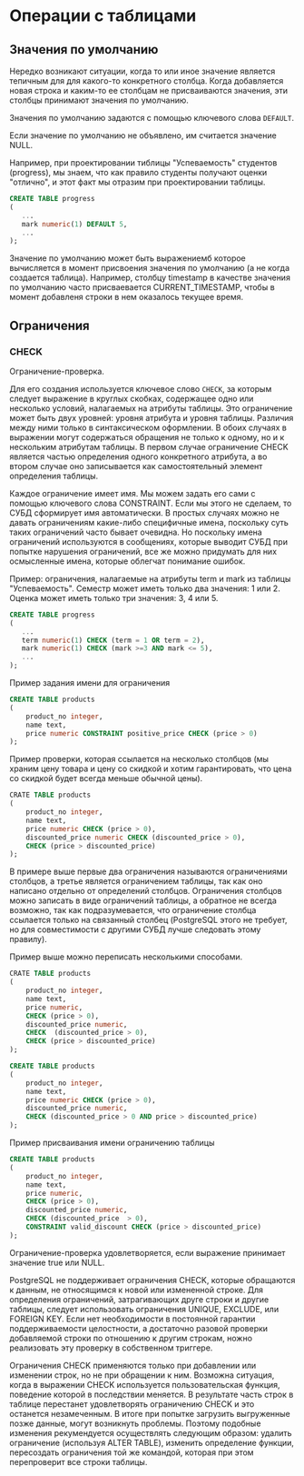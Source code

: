 # Операции с таблицами

## Значения по умолчанию

Нередко возникают ситуации, когда то или иное значение является тепичным для для какого-то конкретного столбца. Когда добавляется новая строка и каким-то ее столбцам не присваиваются значения, эти столбцы принимают значения по умолчанию.

Значения по умолчанию задаются с помощью ключевого слова `DEFAULT`.

Если значение по умолчанию не объявлено, им считается значение NULL.

Например, при проектировании тиблицы "Успеваемость" студентов (progress), мы знаем, что как правило студенты получают оценки "отлично", и этот факт мы отразим при проектировании таблицы.

```sql
CREATE TABLE progress
(
   ...
   mark numeric(1) DEFAULT 5,
   ...
);
```

Значение по умолчанию может быть выражениемб которое вычисляется в момент присвоения значения по умолчанию (а не когда создается таблица). Например, столбцу timestamp в качестве значения по умолчанию часто присваевается CURRENT_TIMESTAMP, чтобы в момент добавленя строки в нем оказалось текущее время.

## Ограничения

### CHECK

Ограничение-проверка.

Для его создания используется ключевое слово `CHECK`, за которым следует выражение в круглых скобках, содержащее одно или несколько условий, налагаемых на атрибуты таблицы. Это ограничение может быть двух уровней: уровня атрибута и уровня таблицы. Различия между ними только в синтаксическом оформлении. В обоих случаях в выражении могут содержаться обращения не только к одному, но и к нескольким атрибутам таблицы. В первом случае ограничение CHECK является частью определения одного конкретного атрибута, а во втором случае оно записывается как самостоятельный элемент определения таблицы.

Каждое ограничение имеет имя. Мы можем задать его сами с помощью ключевого слова CONSTRAINT. Если мы этого не сделаем, то СУБД сформирует имя автоматически. В простых случаях можно не давать ограничениям какие-либо специфичные имена, поскольку суть таких ограничений часто бывает очевидна. Но поскольку имена ограничений используются в сообщениях, которые выводит СУБД при попытке нарушения ограничений, все же можно придумать для них осмысленные имена, которые облегчат понимание ошибок.

Пример: ограничения, налагаемые на атрибуты term и mark из таблицы "Успеваемость". Семестр может иметь только два значения: 1 или 2. Оценка может иметь только три значения: 3, 4 или 5.

```sql
CREATE TABLE progress
(
   ...
   term numeric(1) CHECK (term = 1 OR term = 2),
   mark numeric(1) CHECK (mark >=3 AND mark <= 5),
   ...
);
```

Пример задания имени для ограничения

```sql
CREATE TABLE products
(
    product_no integer,
    name text,
    price numeric CONSTRAINT positive_price CHECK (price > 0)
);
```

Пример проверки, которая ссылается на несколько столбцов (мы храним цену товара и цену со скидкой и хотим гарантировать, что цена со скидкой будет всегда меньше обычной цены).

```sql
CRATE TABLE products
(
    product_no integer,
    name text,
    price numeric CHECK (price > 0),
    discounted_price numeric CHECK (discounted_price > 0),
    CHECK (price > discounted_price)
);
```

В примере выше первые два ограничения называются ограничениями столбцов, а третье является ограничением таблицы, так как оно написано отдельно от определений столбцов. Ограничения столбцов можно записать в виде ограничений таблицы, а обратное не всегда возможно, так как подразумевается, что ограничение столбца ссылается только на связанный столбец (PostgreSQL этого не требует, но для совместимости с другими СУБД лучше следовать этому правилу).

Пример выше можно переписать несколькими способами.

```sql
CRATE TABLE products
(
    product_no integer,
    name text,
    price numeric,
    CHECK (price > 0),
    discounted_price numeric,
    CHECK  (discounted_price > 0),
    CHECK (price > discounted_price)
);
```

```sql
CREATE TABLE products
(
    product_no integer,
    name text,
    price numeric CHECK (price > 0),
    discounted_price numeric,
    CHECK (discounted_price > 0 AND price > discounted_price)
);
```

Пример присваивания имени ограничению таблицы

```sql
CREATE TABLE products
(
    product_no integer,
    name text,
    price numeric,
    CHECK (price > 0),
    discounted_price numeric,
    CHECK (discounted_price  > 0),
    CONSTRAINT valid_discount CHECK (price > discounted_price)
);
```

Ограничение-проверка удовлетворяется, если выражение принимает значение true или NULL.

PostgreSQL не поддерживает ограничения CHECK, которые обращаются к данным, не относящимся к новой или измененной строке. Для определения ограничений, затрагивающих друге строки и другие таблицы, следует использовать ограничения UNIQUE, EXCLUDE, или FOREIGN KEY. Если нет необходимости в постоянной гарантии поддерживаемости целостности, а достаточно разовой проверки добавляемой строки по отношению к другим строкам, ножно реализовать эту проверку в собственном триггере.

Ограничения CHECK применяются только при добавлении или изменении строк, но не при обращении к ним. Возможна ситуация, когда в выражении CHECK используется пользовательская функция, поведение которой в последствии меняется. В результате часть строк в таблице перестанет удовлетворять ограничению CHECK и это останется незамеченным. В итоге при попытке загрузить выгруженные позже данные, могут возникнуть проблемы. Поэтому подобные изменения рекумендуется осуществлять следующим образом: удалить ограничение (используя ALTER TABLE), изменить определение функции, пересоздать ограничения той же командой, которая при этом перепроверит все строки таблицы.

